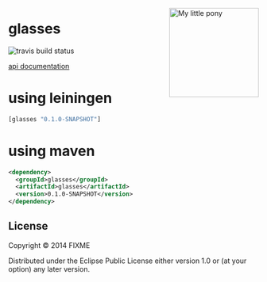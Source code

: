 <img src="http://megakorre.github.io/glasses/resources/deal_with_it.png"
 style="width: 180px;"
 alt="My little pony" title="lenses -> spectrum -> rainbow -> My little pony" align="right" />

# glasses

![travis build status](https://travis-ci.org/megakorre/glasses.svg?branch=master)

[api documentation](http://megakorre.github.io/glasses/doc/glasses.html)
# using leiningen #

```clojure
[glasses "0.1.0-SNAPSHOT"]
```

# using maven #

```xml
<dependency>
  <groupId>glasses</groupId>
  <artifactId>glasses</artifactId>
  <version>0.1.0-SNAPSHOT</version>
</dependency>
```

## License

Copyright © 2014 FIXME

Distributed under the Eclipse Public License either version 1.0 or (at
your option) any later version.
